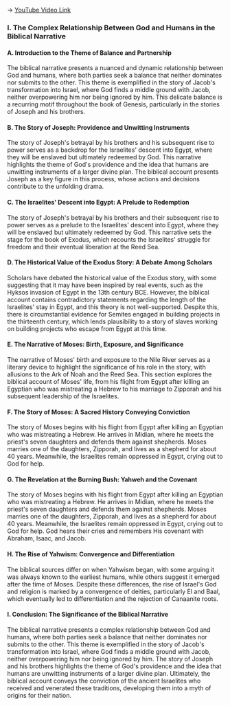 -> [YouTube Video Link](https://www.youtube.com/watch?v=h_UmuEBmS5k&list=PLh9mgdi4rNeyuvTEbD-Ei0JdMUujXfyWi&index=7&pp=iAQB)

### I. The Complex Relationship Between God and Humans in the Biblical Narrative
#### A. Introduction to the Theme of Balance and Partnership

The biblical narrative presents a nuanced and dynamic relationship between God and humans, where both parties seek a balance that neither dominates nor submits to the other. This theme is exemplified in the story of Jacob's transformation into Israel, where God finds a middle ground with Jacob, neither overpowering him nor being ignored by him. This delicate balance is a recurring motif throughout the book of Genesis, particularly in the stories of Joseph and his brothers.

#### B. The Story of Joseph: Providence and Unwitting Instruments

The story of Joseph's betrayal by his brothers and his subsequent rise to power serves as a backdrop for the Israelites' descent into Egypt, where they will be enslaved but ultimately redeemed by God. This narrative highlights the theme of God's providence and the idea that humans are unwitting instruments of a larger divine plan. The biblical account presents Joseph as a key figure in this process, whose actions and decisions contribute to the unfolding drama.

#### C. The Israelites' Descent into Egypt: A Prelude to Redemption

The story of Joseph's betrayal by his brothers and their subsequent rise to power serves as a prelude to the Israelites' descent into Egypt, where they will be enslaved but ultimately redeemed by God. This narrative sets the stage for the book of Exodus, which recounts the Israelites' struggle for freedom and their eventual liberation at the Reed Sea.

#### D. The Historical Value of the Exodus Story: A Debate Among Scholars

Scholars have debated the historical value of the Exodus story, with some suggesting that it may have been inspired by real events, such as the Hyksos invasion of Egypt in the 13th century BCE. However, the biblical account contains contradictory statements regarding the length of the Israelites' stay in Egypt, and this theory is not well-supported. Despite this, there is circumstantial evidence for Semites engaged in building projects in the thirteenth century, which lends plausibility to a story of slaves working on building projects who escape from Egypt at this time.

#### E. The Narrative of Moses: Birth, Exposure, and Significance

The narrative of Moses' birth and exposure to the Nile River serves as a literary device to highlight the significance of his role in the story, with allusions to the Ark of Noah and the Reed Sea. This section explores the biblical account of Moses' life, from his flight from Egypt after killing an Egyptian who was mistreating a Hebrew to his marriage to Zipporah and his subsequent leadership of the Israelites.

#### F. The Story of Moses: A Sacred History Conveying Conviction

The story of Moses begins with his flight from Egypt after killing an Egyptian who was mistreating a Hebrew. He arrives in Midian, where he meets the priest's seven daughters and defends them against shepherds. Moses marries one of the daughters, Zipporah, and lives as a shepherd for about 40 years. Meanwhile, the Israelites remain oppressed in Egypt, crying out to God for help.

#### G. The Revelation at the Burning Bush: Yahweh and the Covenant

The story of Moses begins with his flight from Egypt after killing an Egyptian who was mistreating a Hebrew. He arrives in Midian, where he meets the priest's seven daughters and defends them against shepherds. Moses marries one of the daughters, Zipporah, and lives as a shepherd for about 40 years. Meanwhile, the Israelites remain oppressed in Egypt, crying out to God for help. God hears their cries and remembers His covenant with Abraham, Isaac, and Jacob.

#### H. The Rise of Yahwism: Convergence and Differentiation

The biblical sources differ on when Yahwism began, with some arguing it was always known to the earliest humans, while others suggest it emerged after the time of Moses. Despite these differences, the rise of Israel's God and religion is marked by a convergence of deities, particularly El and Baal, which eventually led to differentiation and the rejection of Canaanite roots.

#### I. Conclusion: The Significance of the Biblical Narrative

The biblical narrative presents a complex relationship between God and humans, where both parties seek a balance that neither dominates nor submits to the other. This theme is exemplified in the story of Jacob's transformation into Israel, where God finds a middle ground with Jacob, neither overpowering him nor being ignored by him. The story of Joseph and his brothers highlights the theme of God's providence and the idea that humans are unwitting instruments of a larger divine plan. Ultimately, the biblical account conveys the conviction of the ancient Israelites who received and venerated these traditions, developing them into a myth of origins for their nation.